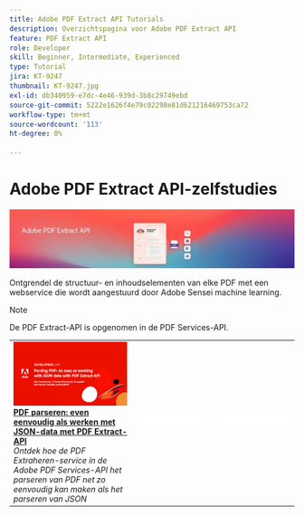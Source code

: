 ```yaml
---
title: Adobe PDF Extract API Tutorials
description: Overzichtspagina voor Adobe PDF Extract API
feature: PDF Extract API
role: Developer
skill: Beginner, Intermediate, Experienced
type: Tutorial
jira: KT-9247
thumbnail: KT-9247.jpg
exl-id: db340959-e7dc-4e46-939d-3b8c29749ebd
source-git-commit: 5222e1626f4e79c02298e81d621216469753ca72
workflow-type: tm+mt
source-wordcount: '113'
ht-degree: 0%

---
```


# Adobe PDF Extract API-zelfstudies

![API-banner PDF insluiten](../assets/pdfextracthero.jpg)

Ontgrendel de structuur- en inhoudselementen van elke PDF met een webservice die wordt aangestuurd door Adobe Sensei machine learning.

>[!NOTE]
>
>De PDF Extract-API is opgenomen in de PDF Services-API.

<table style="table-layout:fixed">
<tr>
 <td>
   <a href="https://experienceleague.adobe.com/docs/adobe-developers-live-events/events/2021/oct2021/parsing-pdf.html">
      <img alt="PDF parseren: even eenvoudig als werken met JSON-data met PDF Extract-API" src="assets/ParsingPDF_1280.png" />
   </a>
    <div>
   <a href="https://experienceleague.adobe.com/docs/adobe-developers-live-events/events/2021/oct2021/parsing-pdf.html"><strong>PDF parseren: even eenvoudig als werken met JSON-data met PDF Extract-API</strong></a>
    </div>
    <em>Ontdek hoe de PDF Extraheren-service in de Adobe PDF Services-API het parseren van PDF net zo eenvoudig kan maken als het parseren van JSON</em>
    <br>
  </td>
  <td>
    <img alt="Spacer" src="../assets/WhiteBanner_Placeholder.png" />
    <div>
    <br>
  </td>
  <td>
    <img alt="Spacer" src="../assets/WhiteBanner_Placeholder.png" />
    <div>
    <br>
  </td>
</tr>
</table>
